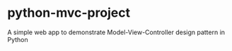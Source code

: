 # python-mvc-project
A simple web app to demonstrate Model-View-Controller design pattern in Python
